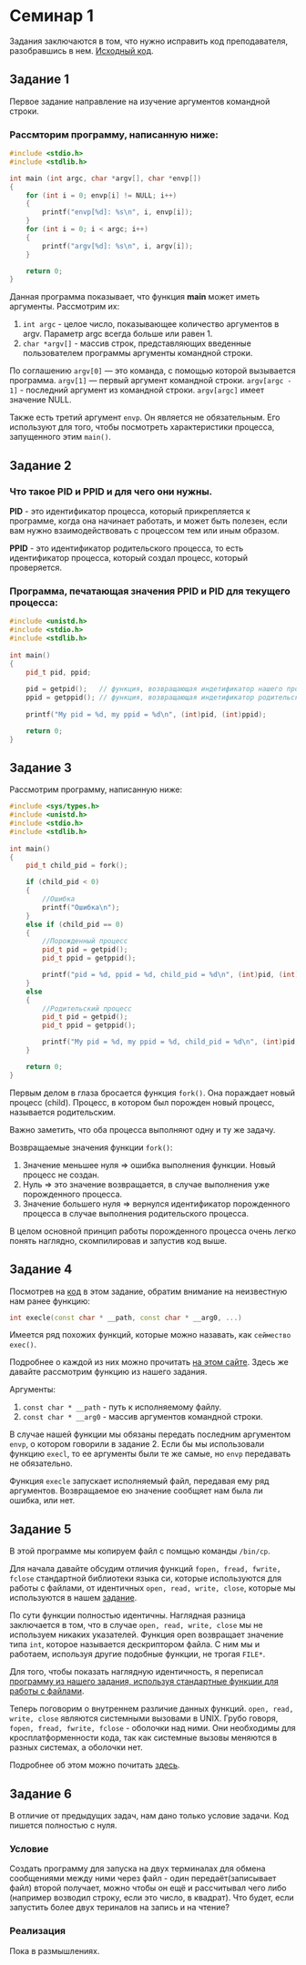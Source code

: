 # Семинар 1

Задания заключаются в том, что нужно исправить код преподавателя, разобравшись в нем. [Исходный код]().

## Задание 1

Первое задание направление на изучение аргументов командной строки.

### Рассмторим программу, написанную ниже:
```C++
#include <stdio.h>
#include <stdlib.h>

int main (int argc, char *argv[], char *envp[])
{
    for (int i = 0; envp[i] != NULL; i++) 
    {
        printf("envp[%d]: %s\n", i, envp[i]);
    }
    for (int i = 0; i < argc; i++)
    {
        printf("argv[%d]: %s\n", i, argv[i]);
    }

    return 0;
} 
```

Данная программа показывает, что функция **main** может иметь аргументы. Рассмотрим их:
1. ``int argc`` - целое число, показывающее количество аргументов в argv. Параметр argc всегда больше или равен 1.
2. ``char *argv[]`` - массив строк, представляющих введенные пользователем программы аргументы командной строки. 

По соглашению ``argv[0]`` — это команда, с помощью которой вызывается программа. 
``argv[1]`` — первый аргумент командной строки. 
``argv[argc - 1]`` - последний аргумент из командной строки.
``argv[argc]`` имеет значение NULL.

Также есть третий аргумент ``envp``. Он является не обязательным. Его используют для того, чтобы посмотреть характеристики процесса, запущенного этим ``main()``. 

## Задание 2

### Что такое PID и PPID и для чего они нужны.

**PID** - это идентификатор процесса, который прикрепляется к программе, когда она начинает работать, и может быть полезен, если вам нужно взаимодействовать с процессом тем или иным образом.

**PPID** - это идентификатор родительского процесса, то есть идентификатор процесса, который создал процесс, который проверяется.

### Программа, печатающая значения PPID и PID для текущего процесса:
```C++
#include <unistd.h>
#include <stdio.h>
#include <stdlib.h>
 
int main()
{
    pid_t pid, ppid;
 
    pid = getpid();   // функция, возвращающая индетификатор нашего процесса
    ppid = getppid(); // функция, возвращающая индетификатор родительского процесса
 
    printf("My pid = %d, my ppid = %d\n", (int)pid, (int)ppid);

    return 0;
}
```

## Задание 3

Рассмотрим программу, написанную ниже:
```C++
#include <sys/types.h>
#include <unistd.h>
#include <stdio.h>
#include <stdlib.h>
 
int main()
{
    pid_t child_pid = fork();

    if (child_pid < 0)
    {
        //Ошибка 
        printf("Ошибка\n");
    } 
    else if (child_pid == 0)
    { 
        //Порожденный процесс
        pid_t pid = getpid();
        pid_t ppid = getppid();

        printf("pid = %d, ppid = %d, child_pid = %d\n", (int)pid, (int)ppid, (int)child_pid); 
    }
    else 
    {
        //Родительский процесс
        pid_t pid = getpid();
        pid_t ppid = getppid();

        printf("My pid = %d, my ppid = %d, child_pid = %d\n", (int)pid, (int)ppid, (int)child_pid); 
    }

    return 0;
}
```

Первым делом в глаза бросается функция ``fork()``. Она пораждает новый процесс (child). 
Процесс, в котором был порожден новый процесс, называется родительским.

Важно заметить, что оба процесса выполняют одну и ту же задачу.

Возвращаемые значения функции ``fork()``:
1. Значение меньшее нуля => ошибка выполнения функции. Новый процесс не создан.
2. Нуль => это значение возвращается, в случае выполнения уже порожденного процесса.
3. Значение большего нуля => вернулся идентификатор порожденного процесса в случае выполнения родительского процесса.

В целом основной принцип работы порожденного процесса очень легко понять наглядно, скомпилировав и запустив код выше.

## Задание 4

Посмотрев на [код](https://github.com/KirillLakhnov/ComputerTechnology/blob/main/seminar1/task4.c) в этом задание, обратим внимание на неизвестную нам ранее функцию:
```C++
int execle(const char * __path, const char * __arg0, ...)
```

Имеется ряд похожих функций, которые можно назавать, как ``сеймество exec()``.

Подробнее о каждой из них можно прочитать [на этом сайте](https://it.wikireading.ru/1003). Здесь же давайте рассмотрим функцию из нашего задания.

Аргументы:

1. ``const char * __path`` - путь к исполняемому файлу.
2. ``const char * __arg0`` - массив аргументов командной строки.

В случае нашей функции мы обязаны передать последним аргументом ``envp``, о котором говорили в задание 2. 
Если бы мы использовали функцию ``execl``, то ее аргументы были те же самые, но ``envp`` передавать не обязательно.

Функция ``execle`` запускает исполняемый файл, передавая ему ряд аргументов.
Возвращаемое ею значение сообщяет нам была ли ошибка, или нет.

## Задание 5

В этой программе мы копируем файл с помщью команды ``/bin/cp``.

Для начала давайте обсудим отличия функций ``fopen, fread, fwrite, fclose`` стандартной библиотеки языка си, которые используются для работы с файлами, от идентичных ``open, read, write, close``, которые мы используются в нашем [задание](https://github.com/KirillLakhnov/ComputerTechnology/blob/main/seminar1/task5.c).

По сути функции полностью идентичны. Наглядная разница заключается в том, что в случае ``open, read, write, close`` мы не используем никаких указателей. Функция open возвращает значение типа ``int``, которое называется дескриптором файла. С ним мы и работаем, используя другие подобные функции, не трогая ``FILE*``. 

Для того, чтобы показать наглядную идентичность, я переписал [программу из нашего задания, используя стандартные функции для работы с файлами](https://github.com/KirillLakhnov/ComputerTechnology/blob/main/seminar1/task5std.c).

Теперь поговорим о внутреннем различие данных функций. ``open, read, write, close`` являются системными вызовами в UNIX. Грубо говоря, ``fopen, fread, fwrite, fclose`` -  оболочки над ними. Они необходимы для кросплатформенности кода, так как системные вызовы меняются в разных системах, а оболочки нет.

Подробнее об этом можно почитать [здесь](http://netlib.narod.ru/library/book0003/ch08_00.htm).

## Задание 6

В отличие от предыдущих задач, нам дано только условие задачи. Код пишется полностью с нуля.

### Условие

Создать программу для запуска на двух терминалах для обмена сообщениями между ними через файл - один передаёт(записывает файл) второй получает, можно чтобы он ещё и рассчитывал чего либо (например возводил строку, если это число, в квадрат). Что будет, если запустить более двух териналов на запись и на чтение?

### Реализация

Пока в размышлениях.






